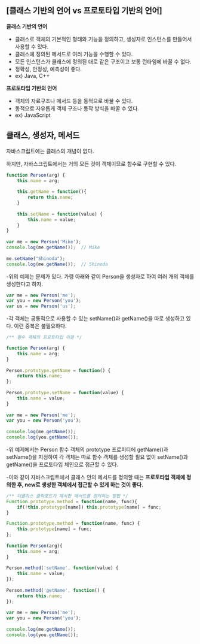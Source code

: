 ## [클래스 기반의 언어 vs 프로토타입 기반의 언어]

**클래스 기반의 언어**
- 클래스로 객체의 기본적인 형태와 기능을 정의하고, 생성자로 인스턴스를 만들어서 사용할 수 있다.
- 클래스에 정의된 메서드로 여러 기능을 수행할 수 있다.
- 모든 인스턴스가 클래스에 정의된 대로 같은 구조이고 보통 런타임에 바꿀 수 없다.
- 정확성, 안정성, 예측성이 좋다.
- ex) Java, C++

**프로토타입 기반의 언어**
- 객체의 자료구조나 메서드 등을 동적으로 바꿀 수 있다.
- 동적으로 자유롭게 객체 구조나 동작 방식을 바꿀 수 있다.
- ex) JavaScript

## 클래스, 생성자, 메서드

자바스크립트에는 클래스의 개념이 없다.

하지만, 자바스크립트에서는 거의 모든 것이 객체이므로 함수로 구현할 수 있다.

```javascript 1.8
function Person(arg) {
    this.name = arg;
       
    this.getName = function(){
        return this.name;
    }
    
    this.setName = function(value) {
        this.name = value;
    }
}
    
var me = new Person('Mike');
console.log(me.getName());  // Mike
    
me.setName("Shinoda");
console.log(me.getName());  // Shinoda

```

-위의 예제는 문제가 있다. 가령 아래와 같이 Person을 생성자로 하여 여러 개의 객체를 생성한다고 하자.

```javascript 1.8
var me = new Person('me');
var you = new Person('you');
var us = new Person('us');
```  

-각 객체는 공통적으로 사용할 수 있는 setName()과 getName()을 따로 생성하고 있다. 이런 중복은 불필요하다.

```javascript 1.8
/** 함수 객체의 프로토타입 이용 */

function Person(arg) {
    this.name = arg;
}
    
Person.prototype.getName = function() {
    return this.name;
};
    
Person.prototype.setName = function(value) {
    this.name = value;
}
    
var me = new Person('me');
var you = new Person('you');
    
console.log(me.getName());
console.log(you.getName());
```
-위 예제에서는 Person 함수 객체의 prototype 프로퍼티에 getName()과 setName()을 지정하여
각 객체는 따로 함수 객체를 생성할 필요 없이 setName()과 getName()을 프로토타입 체인으로 접근할 수 있다.

-이와 같이 자바스크립트에서 클래스 안의 메서드를 정의할 때는
**프로토타입 객체에 정의한 후, new로 생성한 객체에서 접근할 수 있게 하는 것이 좋다.**

```javascript 1.8
/** 더클라스 클락포드가 제시한 메서드를 정의하는 방법 */
Function.prototype.method = function(name, func){
    if(!this.prototype[name]) this.prototype[name] = func;
}
```

```javascript 1.8
Function.prototype.method = function(name, func) {
    this.prototype[name] = func;
};
    
function Person(arg){
    this.name = arg;
}
    
Person.method('setName', function(value) {
    this.name = value;  
});
    
Person.method('getName', function() {
    return this.name;
});
    
var me = new Person('me');
var you = new Person('you');
    
console.log(me.getName());
console.log(you.getName());

```




